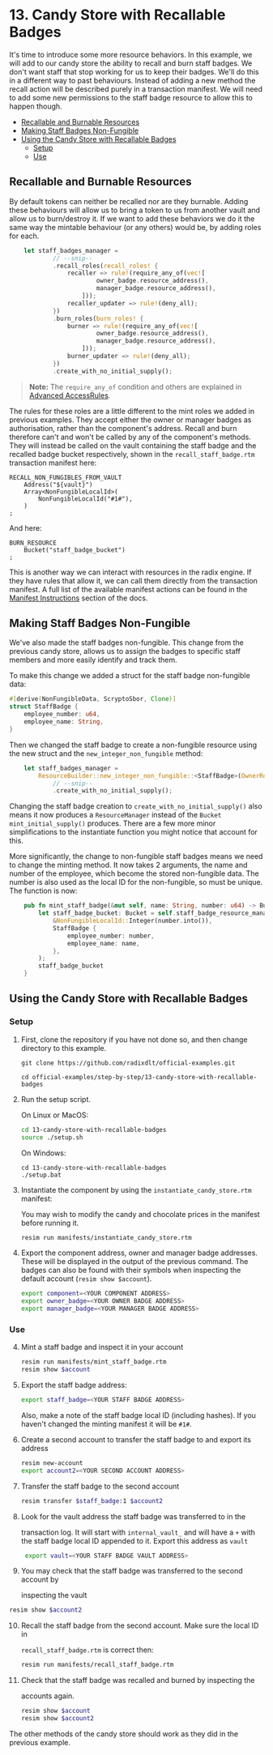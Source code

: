 # 13. Candy Store with Recallable Badges

It's time to introduce some more resource behaviors. In this example, we will
add to our candy store the ability to recall and burn staff badges. We don't
want staff that stop working for us to keep their badges. We'll do this in a
different way to past behaviours. Instead of adding a new method the recall
action will be described purely in a transaction manifest. We will need to add
some new permissions to the staff badge resource to allow this to happen though.

- [Recallable and Burnable Resources](#recallable-and-burnable-resources)
- [Making Staff Badges Non-Fungible](#making-staff-badges-non-fungible)
- [Using the Candy Store with Recallable Badges](#using-the-candy-store-with-recallable-badges)
  - [Setup](#setup)
  - [Use](#use)

## Recallable and Burnable Resources

By default tokens can neither be recalled nor are they burnable. Adding these
behaviours will allow us to bring a token to us from another vault and allow us
to burn/destroy it. If we want to add these behaviors we do it the same way the
mintable behaviour (or any others) would be, by adding roles for each.

```rust
    let staff_badges_manager =
            // --snip--
            .recall_roles(recall_roles! {
                recaller => rule!(require_any_of(vec![
                        owner_badge.resource_address(),
                        manager_badge.resource_address(),
                    ]));
                recaller_updater => rule!(deny_all);
            })
            .burn_roles(burn_roles! {
                burner => rule!(require_any_of(vec![
                        owner_badge.resource_address(),
                        manager_badge.resource_address(),
                    ]));
                burner_updater => rule!(deny_all);
            })
            .create_with_no_initial_supply();
```

> **Note:** The `require_any_of` condition and others are explained in
> [Advanced AccessRules](https://docs.radixdlt.com/docs/advanced-accessrules).

The rules for these roles are a little different to the mint roles we added in
previous examples. They accept either the owner or manager badges as
authorisation, rather than the component's address. Recall and burn therefore
can't and won't be called by any of the component's methods. They will instead
be called on the vault containing the staff badge and the recalled badge bucket
respectively, shown in the `recall_staff_badge.rtm` transaction manifest here:

```
RECALL_NON_FUNGIBLES_FROM_VAULT
    Address("${vault}")
    Array<NonFungibleLocalId>(
        NonFungibleLocalId("#1#"),
    )
;
```

And here:

```
BURN_RESOURCE
    Bucket("staff_badge_bucket")
;
```

This is another way we can interact with resources in the radix engine. If they
have rules that allow it, we can call them directly from the transaction
manifest. A full list of the available manifest actions can be found in the
[Manifest Instructions](https://docs.radixdlt.com/v1/docs/manifest-instructions)
section of the docs.

## Making Staff Badges Non-Fungible

We've also made the staff badges non-fungible. This change from the previous
candy store, allows us to assign the badges to specific staff members and more
easily identify and track them.

To make this change we added a struct for the staff badge non-fungible data:

```rust
#[derive(NonFungibleData, ScryptoSbor, Clone)]
struct StaffBadge {
    employee_number: u64,
    employee_name: String,
}
```

Then we changed the staff badge to create a non-fungible resource using the new
struct and the `new_integer_non_fungible` method:

```rust
    let staff_badges_manager =
        ResourceBuilder::new_integer_non_fungible::<StaffBadge>(OwnerRole::None)
            // --snip--
            .create_with_no_initial_supply();
```

Changing the staff badge creation to `create_with_no_initial_supply()` also
means it now produces a `ResourceManager` instead of the `Bucket`
`mint_initial_supply()` produces. There are a few more minor simplifications to
the instantiate function you might notice that account for this.

More significantly, the change to non-fungible staff badges means we need to
change the minting method. It now takes 2 arguments, the name and number of the
employee, which become the stored non-fungible data. The number is also used as
the local ID for the non-fungible, so must be unique. The function is now:

```rust
    pub fn mint_staff_badge(&mut self, name: String, number: u64) -> Bucket {
        let staff_badge_bucket: Bucket = self.staff_badge_resource_manager.mint_non_fungible(
            &NonFungibleLocalId::Integer(number.into()),
            StaffBadge {
                employee_number: number,
                employee_name: name,
            },
        );
        staff_badge_bucket
    }
```

## Using the Candy Store with Recallable Badges

### Setup

1. First, clone the repository if you have not done so, and then change
   directory to this example.

   ```
   git clone https://github.com/radixdlt/official-examples.git

   cd official-examples/step-by-step/13-candy-store-with-recallable-badges
   ```

2. Run the setup script.

   On Linux or MacOS:

   ```sh
   cd 13-candy-store-with-recallable-badges
   source ./setup.sh
   ```

   On Windows:

   ```dos
   cd 13-candy-store-with-recallable-badges
   ./setup.bat
   ```

3. Instantiate the component by using the `instantiate_candy_store.rtm`
   manifest:

   You may wish to modify the candy and chocolate prices in the manifest before
   running it.

   ```sh
   resim run manifests/instantiate_candy_store.rtm
   ```

4. Export the component address, owner and manager badge addresses. These will
   be displayed in the output of the previous command. The badges can also be
   found with their symbols when inspecting the default account
   (`resim show $account`).

   ```sh
   export component=<YOUR COMPONENT ADDRESS>
   export owner_badge=<YOUR OWNER BADGE ADDRESS>
   export manager_badge=<YOUR MANAGER BADGE ADDRESS>
   ```

### Use

4. Mint a staff badge and inspect it in your account

   ```sh
   resim run manifests/mint_staff_badge.rtm
   resim show $account
   ```

5. Export the staff badge address:

   ```sh
   export staff_badge=<YOUR STAFF BADGE ADDRESS>
   ```

   Also, make a note of the staff badge local ID (including hashes). If you
   haven't changed the minting manifest it will be `#1#`.

6. Create a second account to transfer the staff badge to and export its address

   ```sh
   resim new-account
   export account2=<YOUR SECOND ACCOUNT ADDRESS>
   ```

7. Transfer the staff badge to the second account

   ```sh
   resim transfer $staff_badge:1 $account2
   ```

8. Look for the vault address the staff badge was transferred to in the

   transaction log. It will start with `internal_vault_` and will have a `+`
   with the staff badge local ID appended to it. Export this address as `vault`

   ```sh
    export vault=<YOUR STAFF BADGE VAULT ADDRESS>
   ```

9. You may check that the staff badge was transferred to the second account by

   inspecting the vault

```sh
resim show $account2
```

10. Recall the staff badge from the second account. Make sure the local ID in

    `recall_staff_badge.rtm` is correct then:

    ```sh
    resim run manifests/recall_staff_badge.rtm
    ```

11. Check that the staff badge was recalled and burned by inspecting the

    accounts again.

    ```sh
    resim show $account
    resim show $account2
    ```

The other methods of the candy store should work as they did in the previous
example.
